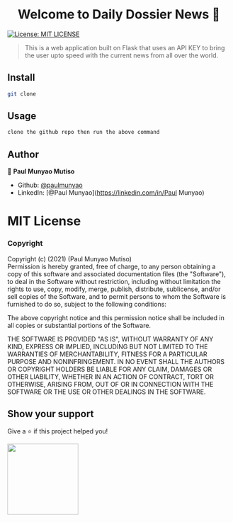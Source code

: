 <h1 align="center">Welcome to Daily Dossier News 👋</h1>
<p>
  <a href="#" target="_blank">
    <img alt="License: MIT LICENSE" src="https://img.shields.io/badge/License-MIT LICENSE-yellow.svg" />
  </a>
</p>

> This is a web application built on Flask that uses an API KEY to bring the user upto speed with the current news from all over the world.

## Install

```sh
git clone
```

## Usage

```sh
clone the github repo then run the above command
```

## Author

👤 **Paul Munyao Mutiso**

* Github: [@paulmunyao](https://github.com/paulmunyao)
* LinkedIn: [@Paul Munyao](https://linkedin.com/in/Paul Munyao)

# MIT License

### Copyright
Copyright (c) (2021) (Paul Munyao Mutiso)<br>Permission is hereby granted, free of charge, to any person obtaining a copy
of this software and associated documentation files (the "Software"), to deal
in the Software without restriction, including without limitation the rights
to use, copy, modify, merge, publish, distribute, sublicense, and/or sell
copies of the Software, and to permit persons to whom the Software is
furnished to do so, subject to the following conditions:

The above copyright notice and this permission notice shall be included in all
copies or substantial portions of the Software.

THE SOFTWARE IS PROVIDED "AS IS", WITHOUT WARRANTY OF ANY KIND, EXPRESS OR
IMPLIED, INCLUDING BUT NOT LIMITED TO THE WARRANTIES OF MERCHANTABILITY,
FITNESS FOR A PARTICULAR PURPOSE AND NONINFRINGEMENT. IN NO EVENT SHALL THE
AUTHORS OR COPYRIGHT HOLDERS BE LIABLE FOR ANY CLAIM, DAMAGES OR OTHER
LIABILITY, WHETHER IN AN ACTION OF CONTRACT, TORT OR OTHERWISE, ARISING FROM,
OUT OF OR IN CONNECTION WITH THE SOFTWARE OR THE USE OR OTHER DEALINGS IN THE
SOFTWARE.

## Show your support

Give a ⭐️ if this project helped you!

<a href="https://www.patreon.com/Paul Munyao">
  <img src="https://c5.patreon.com/external/logo/become_a_patron_button@2x.png" width="160">
</a>

